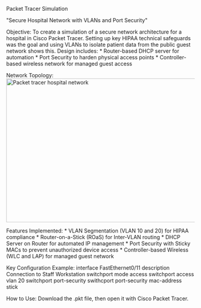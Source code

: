 Packet Tracer Simulation

"Secure Hospital Network with VLANs and Port Security"
  
  Objective: To create a simulation of a secure network architecture for a hospital in Cisco Packet Tracer. 
            Setting up key HIPAA technical safeguards was the goal and using VLANs to isolate patient data from
            the public guest network shows this. Design includes:
              * Router-based DHCP server for automation
              * Port Security to harden physical access points
              * Controller-based wireless network for managed guest access
  
  Network Topology:
<img width="693" height="384" alt="Packet tracer hospital network" src="https://github.com/user-attachments/assets/0eaa8197-bae6-4880-b6bc-665ca5357773" />

  Features Implemented:
    * VLAN Segmentation (VLAN 10 and 20) for HIPAA compliance
    * Router-on-a-Stick (ROaS) for Inter-VLAN routing
    * DHCP Server on Router for automated IP management
    * Port Security with Sticky MACs to prevent unauthorized device access
    * Controller-based Wireless (WLC and LAP) for managed guest network

  Key Configuration Example:
    interface FastEthernet0/11
      description Connection to Staff Workstation
      switchport mode access
      switchport access vlan 20
      switchport port-security
      swithcport port-security mac-address stick

  How to Use: Download the .pkt file, then open it with Cisco Packet Tracer.
